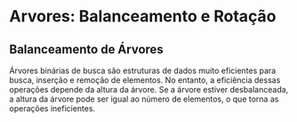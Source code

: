 # Arvores: Balanceamento e Rotação

## Balanceamento de Árvores

Árvores binárias de busca são estruturas de dados muito eficientes para busca, inserção e remoção de elementos. No
entanto, a eficiência dessas operações depende da altura da árvore. Se a árvore estiver desbalanceada, a altura da
árvore pode ser igual ao número de elementos, o que torna as operações ineficientes.

